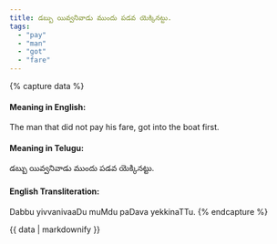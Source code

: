 ```yaml
---
title: డబ్బు యివ్వనివాడు ముందు పడవ యెక్కినట్టు.
tags:
  - "pay"
  - "man"
  - "got"
  - "fare"
---
```


{% capture data %}
#### Meaning in English:
The man that did not pay his fare, got into the boat first.

#### Meaning in Telugu:
డబ్బు యివ్వనివాడు ముందు పడవ యెక్కినట్టు.

#### English Transliteration:
Dabbu yivvanivaaDu muMdu paDava yekkinaTTu.
{% endcapture %}

<div class="notice">{{ data | markdownify }}</div>

